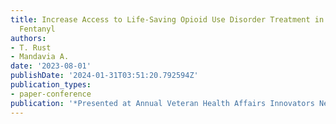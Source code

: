 ```yaml
---
title: Increase Access to Life-Saving Opioid Use Disorder Treatment in the Age of
  Fentanyl
authors:
- T. Rust
- Mandavia A.
date: '2023-08-01'
publishDate: '2024-01-31T03:51:20.792594Z'
publication_types:
- paper-conference
publication: '*Presented at Annual Veteran Health Affairs Innovators Network Conference*'
---
```

